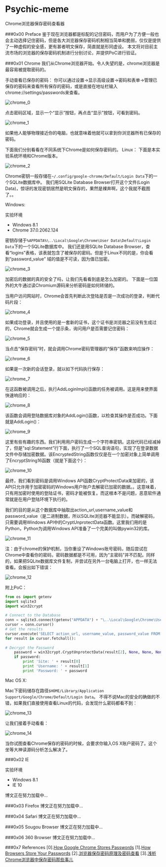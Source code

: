 Psychic-meme
============
Chrome浏览器保存密码查看器

###0x00 Preface
鉴于现在浏览器都是标配的记住密码，而用户为了方便一般也会主动选择记住密码，但是各大浏览器保存密码机制相当简单和脆弱，仅仅是提供了一种虚假的安全感，更有甚者明文保存，简直就是形同虚设。
本文将对目前主流市场的浏览器的保存密码机制进行分别讨论，并提供PoC进行验证。

###0x01 Chrome
我们从Chrome浏览器开始。令人失望的是，chrome浏览器是最容易被提取密码的。

手动查看已保存的密码：
你可以通过设置→显示高级设置→密码和表单→管理已保存的密码来查看所有保存的密码，或是直接在地址栏输入chrome://settings/passwords来查看。

![chrome_0](screenshots/chrome_0.jpg)

点击密码区域，显示一个“显示”按钮，再点击“显示”按钮，可看到密码。

![chrome_1](screenshots/chrome_1.jpg)

如果他人能够物理接近你的电脑，也就意味着他就可以拿到你浏览器所有已保存的密码。

下面我们分别看看在不同系统下Chrome是如何保存密码的。
Linux：
下面是本实验系统环境和Chrome版本。

![chrome_2](screenshots/chrome_2.png)

Chrome密钥一般存储在`~/.config/google-chrome/Default/Login Data`下的一个SQLite数据库中。
我们用SQLite Database Browser打开这个文件(Login Data)，惊讶的发现密钥居然是明文保存的，果然是裸奔啊，这个我就不截图了。。

Windows:
>
实验环境
>>
* Windows 8.1
* Chrome 37.0.2062.124

密钥存储于`%APPDATA%\..\Local\Google\Chrome\User Data\Default\Login Data`下的一个SQLite数据库中。
我们还是用SQLite Database Browser，查看“logins”表格，该表就包含了被保存的密码。但是于Linux不同的是，你会看到“password_value” 域的值是不可读，因为值已加密。

![chrome_3](screenshots/chrome_3.jpg)

加密后的数据的真的安全了吗，让我们先看看到底是怎么加密的。
下面是一位国外的大牛通过读Chromium源码来分析密码是如何转储的。

当用户访问网站时，Chrome会首先判断此次登陆是否是一次成功的登录，判断代码片段：

![chrome_4](screenshots/chrome_4.jpg)

如果成功登录，并且使用的是一套新的证书，这个证书是浏览器之前没有生成过的，Chrome就会生成一个提示条，询问用户是否需要记住密码：

![chrome_5](screenshots/chrome_5.png)

当点击“保存密码”时，就会调用Chrome密码管理器的“保存”函数来响应操作：

![chrome_6](screenshots/chrome_6.png)

如果是一次新的会话登录，就以如下代码执行保存：

![chrome_7](screenshots/chrome_7.png)

在这函数被调用之后，执行AddLoginImpl()函数的任务被调用。这是用来使界面快速响应的：

![chrome_8](screenshots/chrome_8.png)

该函数会调用登陆数据库对象的AddLogin()函数，以检查其操作是否成功。下面就是AddLogin()：

![chrome_9](screenshots/chrome_9.png)

这里有些有趣的东西。我们利用用户密码生成一个字符串密钥。这段代码已经减掉了，但是”sql:Statement”行下面，执行了一个SQL查询语句，实现了在登录数据文件中存储加密数据。该EncryptedString函数仅仅是在一个加密对象上简单调用了EncryptString16函数（就是下面这个）：

![chrome_10](screenshots/chrome_10.png)

最终，我们看到密码是调用Windows API函数CryptProtectData来加密的，该API只允许用于加密密码的Windows用户账户去解密已加密的数据。。这意味着，只有用加密时使用的登陆证书，密码才能被恢复。而这根本不是问题，恶意软件通常就是在用户登陆环境下执行的。

我们的目的是从这个数据库中抽取出action_url,username_value和password_value（是二进制数据，所以SQLite浏览器不能显示）。而破解密码，只需要调用Windows API中的CryptUnprotectData函数。这里我们用的是Python，Python为调用Windows API准备了一个完美的叫做pywin32的库。

![chrome_11](screenshots/chrome_11.png)

注：由于chrome的保护机制，当你重设了Windows账号密码，随后尝试在Chrome中查看你的密码，密码数据都是不可用，因为“主密码”并不匹配。同样的，如果把SQLite数据库文件复制，并尝试在另外一台电脑上打开，也一样无法查看。会报出如下错误：

![chrome_12](screenshots/chrome_12.png)

附上PoC：
```python
from os import getenv
import sqlite3
import win32crypt
 
# Connect to the Database
conn = sqlite3.connect(getenv("APPDATA") + "\..\Local\Google\Chrome\User Data\Default\Login Data")
cursor = conn.cursor()
# Get the results
cursor.execute('SELECT action_url, username_value, password_value FROM logins')
for result in cursor.fetchall():
 
# Decrypt the Password
    password = win32crypt.CryptUnprotectData(result[2], None, None, None, 0)[1]
    if password:
        print 'Site: ' + result[0]
        print 'Username: ' + result[1]
        print 'Password: ' + password
```

Mac OS X:

Mac下密码储存在路径`$HOME/Library/Application Support/Google/Chrome/Default/Login Data`。
不得不说Mac的安全的确做的不错，如果我们直接使用查看Linux的代码，会发现什么密码都看不到：

![chrome_13](screenshots/chrome_13.png)

让我们接着手动看看：

![chrome_14](screenshots/chrome_14.png)

当你试图查看Chrome保存的密码的时候，会要求你输入OS X账户密码了。这个坐等大神读源码分析怎么解决了。

###0x02 IE
>
实验环境
>>
* Windows 8.1
* IE 10

博文正在努力加载中...

###0x03 Firefox
博文正在努力加载中...

###0x04 Safari
博文正在努力加载中...

###0x05 Sougou Browser
博文正在努力加载中...

###0x06 360 Browser
博文正在努力加载中...

###0x7 References
[0].[How Google Chrome Stores Passwords](http://tech.pro/tutorial/828/how-google-chrome-stores-passwords)
[1].[How Browsers Store Your Passwords](http://raidersec.blogspot.com/2013/06/how-browsers-store-your-passwords-and.html)
[2].[浏览器保存密码原理及密码查看](http://www.cnseay.com/4059/)
[3].[浅析Chrome浏览器中保存密码那些事儿](http://os.51cto.com/art/201212/370210.htm)
